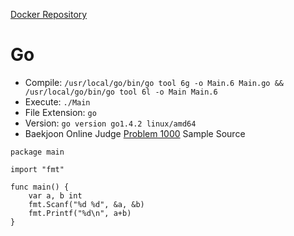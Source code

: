 [Docker Repository](https://registry.hub.docker.com/u/baekjoon/onlinejudge-go)

# Go

* Compile: `/usr/local/go/bin/go tool 6g -o Main.6 Main.go && /usr/local/go/bin/go tool 6l -o Main Main.6`
* Execute: `./Main`
* File Extension: `go`
* Version: `go version go1.4.2 linux/amd64`
* Baekjoon Online Judge [Problem 1000](https://www.acmicpc.net/problem/1000) Sample Source
````
package main
 
import "fmt"
 
func main() {
    var a, b int
    fmt.Scanf("%d %d", &a, &b)
    fmt.Printf("%d\n", a+b)
}
````


